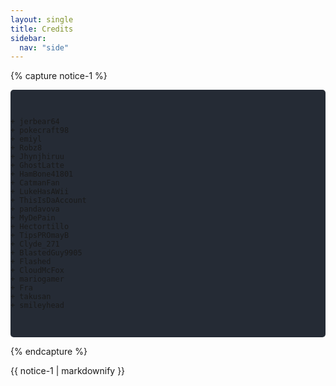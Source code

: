 ```yaml
---
layout: single
title: Credits
sidebar:
  nav: "side"
---
```


{% capture notice-1 %}<pre style="background-color: #252b35;border-radius: 5px;">


    + jerbear64
    + pokecraft98
    + emiyl
    + Robz8
    + Jhynjhiruu
    + GhostLatte
    + HamBone41801
    + CatmanFan
    + LukeHasAWii
    + ThisIsDaAccount
    + pandavova
    + MyDePain
    + Hectortillo
    + TipsPROmayB
    + Clyde_271
    + BlastedGuy9905
    + Flashed
    + CloudMcFox
    + mariogamer
    + Fra
    + takusan
    + smileyhead
    
</pre>{% endcapture %}

<div class="notice--info">{{ notice-1 | markdownify }}</div>

